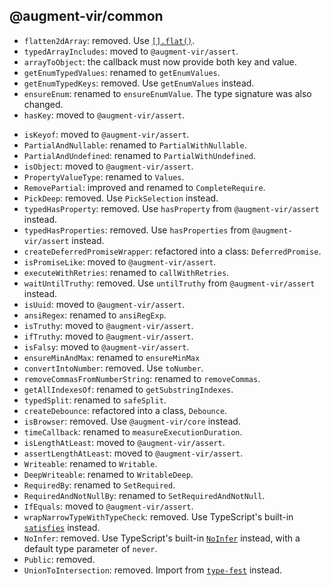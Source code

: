 ## @augment-vir/common

-   `flatten2dArray`: removed. Use [`[].flat()`](https://developer.mozilla.org/docs/Web/JavaScript/Reference/Global_Objects/Array/flat).
-   `typedArrayIncludes`: moved to `@augment-vir/assert`.
-   `arrayToObject`: the callback must now provide both key and value.
-   `getEnumTypedValues`: renamed to `getEnumValues`.
-   `getEnumTypedKeys`: removed. Use `getEnumValues` instead.
-   `ensureEnum`: renamed to `ensureEnumValue`. The type signature was also changed.
-   `hasKey`: moved to `@augment-vir/assert`.
<!-- cspell:disable-next-line -->
-   `isKeyof`: moved to `@augment-vir/assert`.
-   `PartialAndNullable`: renamed to `PartialWithNullable`.
-   `PartialAndUndefined`: renamed to `PartialWithUndefined`.
-   `isObject`: moved to `@augment-vir/assert`.
-   `PropertyValueType`: renamed to `Values`.
-   `RemovePartial`: improved and renamed to `CompleteRequire`.
-   `PickDeep`: removed. Use `PickSelection` instead.
-   `typedHasProperty`: removed. Use `hasProperty` from `@augment-vir/assert` instead.
-   `typedHasProperties`: removed. Use `hasProperties` from `@augment-vir/assert` instead.
-   `createDeferredPromiseWrapper`: refactored into a class: `DeferredPromise`.
-   `isPromiseLike`: moved to `@augment-vir/assert`.
-   `executeWithRetries`: renamed to `callWithRetries`.
-   `waitUntilTruthy`: removed. Use `untilTruthy` from `@augment-vir/assert` instead.
-   `isUuid`: moved to `@augment-vir/assert`.
-   `ansiRegex`: renamed to `ansiRegExp`.
-   `isTruthy`: moved to `@augment-vir/assert`.
-   `ifTruthy`: moved to `@augment-vir/assert`.
-   `isFalsy`: moved to `@augment-vir/assert`.
-   `ensureMinAndMax`: renamed to `ensureMinMax`
-   `convertIntoNumber`: removed. Use `toNumber`.
-   `removeCommasFromNumberString`: renamed to `removeCommas`.
-   `getAllIndexesOf`: renamed to `getSubstringIndexes`.
-   `typedSplit`: renamed to `safeSplit`.
-   `createDebounce`: refactored into a class, `Debounce`.
-   `isBrowser`: removed. Use `@augment-vir/core` instead.
-   `timeCallback`: renamed to `measureExecutionDuration`.
-   `isLengthAtLeast`: moved to `@augment-vir/assert`.
-   `assertLengthAtLeast`: moved to `@augment-vir/assert`.
-   `Writeable`: renamed to `Writable`.
-   `DeepWriteable`: renamed to `WritableDeep`.
-   `RequiredBy`: renamed to `SetRequired`.
-   `RequiredAndNotNullBy`: renamed to `SetRequiredAndNotNull`.
-   `IfEquals`: moved to `@augment-vir/assert`.
-   `wrapNarrowTypeWithTypeCheck`: removed. Use TypeScript's built-in [`satisfies`](https://www.typescriptlang.org/docs/handbook/release-notes/typescript-4-9.html#the-satisfies-operator) instead.
-   `NoInfer`: removed. Use TypeScript's built-in [`NoInfer`](https://devblogs.microsoft.com/typescript/announcing-typescript-5-4/#the-noinfer-utility-type) instead, with a default type parameter of `never`.
-   `Public`: removed.
-   `UnionToIntersection`: removed. Import from [`type-fest`](https://www.npmjs.com/package/type-fest) instead.
